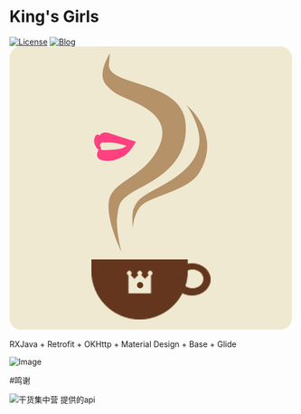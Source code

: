 
# King's Girls
[![License](https://img.shields.io/badge/license-Apche%202.0-blue.svg)](http://www.apache.org/licenses/LICENSE-2.0)
[![Blog](https://img.shields.io/badge/blog-Jenly-9933CC.svg)](http://blog.csdn.net/jenly121)
![Logo](logo.png)

RXJava + Retrofit + OKHttp + Material Design + Base + Glide

![Image](GIF.gif)

#鸣谢

![干货集中营](http://gank.io/) 提供的api
